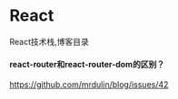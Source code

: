 # React
React技术栈,博客目录

#### react-router和react-router-dom的区别？
https://github.com/mrdulin/blog/issues/42
